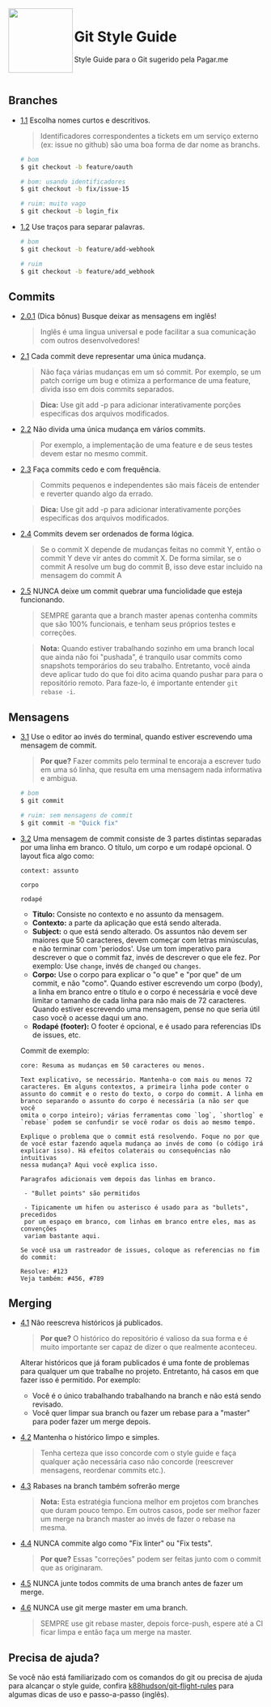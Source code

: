 <img src="https://avatars1.githubusercontent.com/u/3846050?v=4&s=200" width="127px" height="127px" align="left"/>

# Git Style Guide

Style Guide para o Git sugerido pela Pagar.me

<br>

## Branches

- [1.1](#) Escolha nomes curtos e descritivos.

  > Identificadores correspondentes a tickets em um serviço externo (ex: issue no github) são uma boa forma de dar nome as branchs.

  ```sh
  # bom
  $ git checkout -b feature/oauth

  # bom: usando identificadores
  $ git checkout -b fix/issue-15

  # ruim: muito vago
  $ git checkout -b login_fix
  ```

- [1.2](#) Use traços para separar palavras.

  ```sh
  # bom
  $ git checkout -b feature/add-webhook

  # ruim
  $ git checkout -b feature/add_webhook
  ```

## Commits

- [2.0.1](#) (Dica bônus) Busque deixar as mensagens em inglês!

  > Inglês é uma lingua universal e pode facilitar a sua comunicação com outros desenvolvedores!

- [2.1](#) Cada commit deve representar uma única mudança.

  > Não faça várias mudanças em um só commit. Por exemplo, se um patch corrige um bug e otimiza a performance de uma feature, divida isso em dois commits separados.

  > **Dica:** Use git add -p para adicionar interativamente porções especificas dos arquivos modificados.

- [2.2](#) Não divida uma única mudança em vários commits.

  > Por exemplo, a implementação de uma feature e de seus testes devem estar no mesmo commit.

- [2.3](#) Faça commits cedo e com frequência.

  > Commits pequenos e independentes são mais fáceis de entender e reverter quando algo da errado.

  > **Dica:** Use git add -p para adicionar interativamente porções especificas dos arquivos modificados.

* [2.4](#) Commits devem ser ordenados de forma lógica.

  > Se o commit X depende de mudanças feitas no commit Y, então o commit Y deve vir antes do commit X. De forma similar, se o commit A resolve um bug do commit B, isso deve estar incluido na mensagem do commit A

- [2.5](#) NUNCA deixe um commit quebrar uma funciolidade que esteja funcionando.

  > SEMPRE garanta que a branch master apenas contenha commits que são 100% funcionais, e tenham seus próprios testes e correções.

  > **Nota:** Quando estiver trabalhando sozinho em uma branch local que ainda não foi "pushada", é tranquilo usar commits como snapshots temporários do seu trabalho. Entretanto, você ainda deve aplicar tudo do que foi dito acima quando pushar para para o repositório remoto. Para faze-lo, é importante entender `git rebase -i`.

## Mensagens

- [3.1](#) Use o editor ao invés do terminal, quando estiver escrevendo uma mensagem de commit.

  > **Por que?** Fazer commits pelo terminal te encoraja a escrever tudo em uma só linha, que resulta em uma mensagem nada informativa e ambigua.

  ```sh
  # bom
  $ git commit

  # ruim: sem mensagens de commit
  $ git commit -m "Quick fix"
  ```

- [3.2](#) Uma mensagem de commit consiste de 3 partes distintas separadas por uma linha em branco. O título, um corpo e um rodapé opcional. O layout fica algo como:

  ```
  context: assunto

  corpo

  rodapé
  ```

  - **Titulo:** Consiste no contexto e no assunto da mensagem.
  - **Contexto:** a parte da aplicação que está sendo alterada.
  - **Subject:** o que está sendo alterado. Os assuntos não devem ser maiores que 50 caracteres, devem começar com letras minúsculas, e não terminar com 'periodos'. Use um tom imperativo para descrever o que o commit faz, invés de descrever o que ele fez. Por exemplo: Use `change`, invés de `changed` ou `changes`.
  - **Corpo:** Use o corpo para explicar o "o que" e "por que" de um commit, e não "como". Quando estiver escrevendo um corpo (body), a linha em branco entre o titulo e o corpo é necessária e você deve limitar o tamanho de cada linha para não mais de 72 caracteres. Quando estiver escrevendo uma mensagem, pense no que seria útil caso você o acesse daqui um ano.
  - **Rodapé (footer):** O footer é opcional, e é usado para referencias IDs de issues, etc.

  Commit de exemplo:

  ```
  core: Resuma as mudanças em 50 caracteres ou menos.

  Text explicativo, se necessário. Mantenha-o com mais ou menos 72
  caracteres. Em alguns contextos, a primeira linha pode conter o
  assunto do commit e o resto do texto, o corpo do commit. A linha em
  branco separando o assunto do corpo é necessária (a não ser que você
  omita o corpo inteiro); várias ferramentas como `log`, `shortlog` e
  `rebase` podem se confundir se você rodar os dois ao mesmo tempo.

  Explique o problema que o commit está resolvendo. Foque no por que
  de você estar fazendo aquela mudança ao invés de como (o código irá
  explicar isso). Há efeitos colaterais ou consequências não intuitivas
  nessa mudança? Aqui você explica isso.

  Paragrafos adicionais vem depois das linhas em branco.

   - "Bullet points" são permitidos

   - Tipicamente um hifen ou asterisco é usado para as "bullets", precedidos
   por um espaço em branco, com linhas em branco entre eles, mas as convenções
   variam bastante aqui.

  Se você usa um rastreador de issues, coloque as referencias no fim do commit:

  Resolve: #123
  Veja também: #456, #789
  ```

## Merging

- [4.1](#) Não reescreva históricos já publicados.

  > **Por que?** O histórico do repositório é valioso da sua forma e é muito importante ser capaz de dizer o que realmente aconteceu.

  Alterar históricos que já foram publicados é uma fonte de problemas para qualquer um que trabalhe no projeto. Entretanto, há casos em que fazer isso é permitido. Por exemplo:

  - Você é o único trabalhando trabalhando na branch e não está sendo revisado.
  - Você quer limpar sua branch ou fazer um rebase para a "master" para poder fazer um merge depois.

- [4.2](#) Mantenha o histórico limpo e simples.

  > Tenha certeza que isso concorde com o style guide e faça qualquer ação necessária caso não concorde (reescrever mensagens, reordenar commits etc.).

- [4.3](#) Rabases na branch também sofrerão merge

  > **Nota:** Esta estratégia funciona melhor em projetos com branches que duram pouco tempo. Em outros casos, pode ser melhor fazer um merge na branch master ao invés de fazer o rebase na mesma.

- [4.4](#) NUNCA commite algo como "Fix linter" ou "Fix tests".

  > **Por que?** Essas "correções" podem ser feitas junto com o commit que as originaram.

- [4.5](#) NUNCA junte todos commits de uma branch antes de fazer um merge.

- [4.6](#) NUNCA use git merge master em uma branch.

  > SEMPRE use git rebase master, depois force-push, espere até a CI ficar limpa e então faça um merge na master.

## Precisa de ajuda?

Se você não está familiarizado com os comandos do git ou precisa de ajuda para alcançar o style guide, confira [k88hudson/git-flight-rules](https://github.com/k88hudson/git-flight-rules) para algumas dicas de uso e passo-a-passo (inglês).
